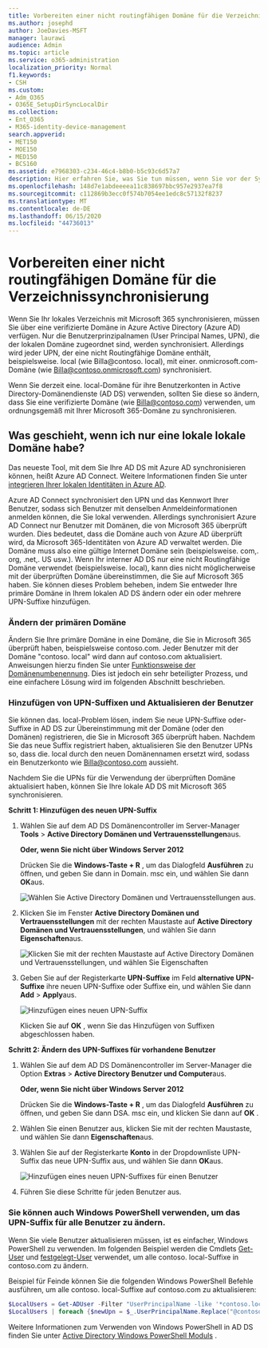 ```yaml
---
title: Vorbereiten einer nicht routingfähigen Domäne für die Verzeichnissynchronisierung
ms.author: josephd
author: JoeDavies-MSFT
manager: laurawi
audience: Admin
ms.topic: article
ms.service: o365-administration
localization_priority: Normal
f1.keywords:
- CSH
ms.custom:
- Adm_O365
- O365E_SetupDirSyncLocalDir
ms.collection:
- Ent_O365
- M365-identity-device-management
search.appverid:
- MET150
- MOE150
- MED150
- BCS160
ms.assetid: e7968303-c234-46c4-b8b0-b5c93c6d57a7
description: Hier erfahren Sie, was Sie tun müssen, wenn Sie vor der Synchronisierung mit Microsoft 365 eine nicht-routale-Domäne mit Ihren lokalen Benutzern verbunden haben.
ms.openlocfilehash: 148d7e1abdeeeea11c838697bbc957e2937ea7f8
ms.sourcegitcommit: c112869b3ecc0f574b7054ee1edc8c57132f8237
ms.translationtype: MT
ms.contentlocale: de-DE
ms.lasthandoff: 06/15/2020
ms.locfileid: "44736013"
---
```

# <a name="prepare-a-non-routable-domain-for-directory-synchronization"></a>Vorbereiten einer nicht routingfähigen Domäne für die Verzeichnissynchronisierung
Wenn Sie Ihr lokales Verzeichnis mit Microsoft 365 synchronisieren, müssen Sie über eine verifizierte Domäne in Azure Active Directory (Azure AD) verfügen. Nur die Benutzerprinzipalnamen (User Principal Names, UPN), die der lokalen Domäne zugeordnet sind, werden synchronisiert. Allerdings wird jeder UPN, der eine nicht Routingfähige Domäne enthält, beispielsweise. local (wie Billa@contoso. local), mit einer. onmicrosoft.com-Domäne (wie Billa@contoso.onmicrosoft.com) synchronisiert. 

Wenn Sie derzeit eine. local-Domäne für ihre Benutzerkonten in Active Directory-Domänendienste (AD DS) verwenden, sollten Sie diese so ändern, dass Sie eine verifizierte Domäne (wie Billa@contoso.com) verwenden, um ordnungsgemäß mit Ihrer Microsoft 365-Domäne zu synchronisieren.
  
## <a name="what-if-i-only-have-a-local-on-premises-domain"></a>Was geschieht, wenn ich nur eine lokale lokale Domäne habe?

Das neueste Tool, mit dem Sie Ihre AD DS mit Azure AD synchronisieren können, heißt Azure AD Connect. Weitere Informationen finden Sie unter [integrieren Ihrer lokalen Identitäten in Azure AD](https://docs.microsoft.com/azure/architecture/reference-architectures/identity/azure-ad).
  
Azure AD Connect synchronisiert den UPN und das Kennwort Ihrer Benutzer, sodass sich Benutzer mit denselben Anmeldeinformationen anmelden können, die Sie lokal verwenden. Allerdings synchronisiert Azure AD Connect nur Benutzer mit Domänen, die von Microsoft 365 überprüft wurden. Dies bedeutet, dass die Domäne auch von Azure AD überprüft wird, da Microsoft 365-Identitäten von Azure AD verwaltet werden. Die Domäne muss also eine gültige Internet Domäne sein (beispielsweise. com,. org, .net,. US usw.). Wenn Ihr interner AD DS nur eine nicht Routingfähige Domäne verwendet (beispielsweise. local), kann dies nicht möglicherweise mit der überprüften Domäne übereinstimmen, die Sie auf Microsoft 365 haben. Sie können dieses Problem beheben, indem Sie entweder Ihre primäre Domäne in Ihrem lokalen AD DS ändern oder ein oder mehrere UPN-Suffixe hinzufügen.
  
### <a name="change-your-primary-domain"></a>**Ändern der primären Domäne**

Ändern Sie Ihre primäre Domäne in eine Domäne, die Sie in Microsoft 365 überprüft haben, beispielsweise contoso.com. Jeder Benutzer mit der Domäne "contoso. local" wird dann auf contoso.com aktualisiert. Anweisungen hierzu finden Sie unter [Funktionsweise der Domänenumbenennung](https://go.microsoft.com/fwlink/p/?LinkId=624174). Dies ist jedoch ein sehr beteiligter Prozess, und eine einfachere Lösung wird im folgenden Abschnitt beschrieben.
  
### <a name="add-upn-suffixes-and-update-your-users-to-them"></a>**Hinzufügen von UPN-Suffixen und Aktualisieren der Benutzer**

Sie können das. local-Problem lösen, indem Sie neue UPN-Suffixe oder-Suffixe in AD DS zur Übereinstimmung mit der Domäne (oder den Domänen) registrieren, die Sie in Microsoft 365 überprüft haben. Nachdem Sie das neue Suffix registriert haben, aktualisieren Sie den Benutzer UPNs so, dass die. local durch den neuen Domänennamen ersetzt wird, sodass ein Benutzerkonto wie Billa@contoso.com aussieht.
  
Nachdem Sie die UPNs für die Verwendung der überprüften Domäne aktualisiert haben, können Sie Ihre lokale AD DS mit Microsoft 365 synchronisieren.
  
 **Schritt 1: Hinzufügen des neuen UPN-Suffix**
  
1. Wählen Sie auf dem AD DS Domänencontroller im Server-Manager **Tools** \> **Active Directory Domänen und Vertrauensstellungen**aus.
    
    **Oder, wenn Sie nicht über Windows Server 2012**
    
    Drücken Sie die **Windows-Taste + R** , um das Dialogfeld **Ausführen** zu öffnen, und geben Sie dann in Domain. msc ein, und wählen Sie dann **OK**aus.
    
    ![Wählen Sie Active Directory Domänen und Vertrauensstellungen aus.](media/46b6e007-9741-44af-8517-6f682e0ac974.png)
  
2. Klicken Sie im Fenster **Active Directory Domänen und Vertrauensstellungen** mit der rechten Maustaste auf **Active Directory Domänen und Vertrauensstellungen**, und wählen Sie dann **Eigenschaften**aus.
    
    ![Klicken Sie mit der rechten Maustaste auf Active Directory Domänen und Vertrauensstellungen, und wählen Sie Eigenschaften](media/39d20812-ffb5-4ba9-8d7b-477377ac360d.png)
  
3. Geben Sie auf der Registerkarte **UPN-Suffixe** im Feld **alternative UPN-Suffixe** ihre neuen UPN-Suffixe oder Suffixe ein, und wählen Sie dann **Add** \> **Apply**aus.
    
    ![Hinzufügen eines neuen UPN-Suffix](media/a4aaf919-7adf-469a-b93f-83ef284c0915.PNG)
  
    Klicken Sie auf **OK** , wenn Sie das Hinzufügen von Suffixen abgeschlossen haben. 
    
 **Schritt 2: Ändern des UPN-Suffixes für vorhandene Benutzer**
  
1. Wählen Sie auf dem AD DS Domänencontroller im Server-Manager die Option **Extras** \> **Active Directory Benutzer und Computer**aus.
    
    **Oder, wenn Sie nicht über Windows Server 2012**
    
    Drücken Sie die **Windows-Taste + R** , um das Dialogfeld **Ausführen** zu öffnen, und geben Sie dann DSA. msc ein, und klicken Sie dann auf **OK** .
    
2. Wählen Sie einen Benutzer aus, klicken Sie mit der rechten Maustaste, und wählen Sie dann **Eigenschaften**aus.
    
3. Wählen Sie auf der Registerkarte **Konto** in der Dropdownliste UPN-Suffix das neue UPN-Suffix aus, und wählen Sie dann **OK**aus.
    
    ![Hinzufügen eines neuen UPN-Suffixes für einen Benutzer](media/54876751-49f0-48cc-b864-2623c4835563.png)
  
4. Führen Sie diese Schritte für jeden Benutzer aus.
    
   
### <a name="you-can-also-use-windows-powershell-to-change-the-upn-suffix-for-all-users"></a>**Sie können auch Windows PowerShell verwenden, um das UPN-Suffix für alle Benutzer zu ändern.**

Wenn Sie viele Benutzer aktualisieren müssen, ist es einfacher, Windows PowerShell zu verwenden. Im folgenden Beispiel werden die Cmdlets [Get-User](https://go.microsoft.com/fwlink/p/?LinkId=624312) und [festgelegt-User](https://go.microsoft.com/fwlink/p/?LinkId=624313) verwendet, um alle contoso. local-Suffixe in contoso.com zu ändern. 

Beispiel für Feinde können Sie die folgenden Windows PowerShell Befehle ausführen, um alle contoso. local-Suffixe auf contoso.com zu aktualisieren:
    
  ```powershell
  $LocalUsers = Get-ADUser -Filter "UserPrincipalName -like '*contoso.local'" -Properties userPrincipalName -ResultSetSize $null
  $LocalUsers | foreach {$newUpn = $_.UserPrincipalName.Replace("@contoso.local","@contoso.com"); $_ | Set-ADUser -UserPrincipalName $newUpn}
  ```

Weitere Informationen zum Verwenden von Windows PowerShell in AD DS finden Sie unter [Active Directory Windows PowerShell Moduls](https://go.microsoft.com/fwlink/p/?LinkId=624314) . 

